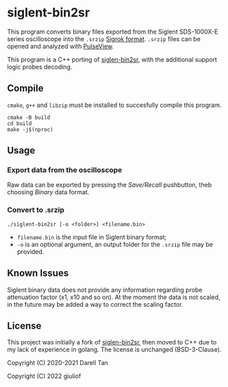 # siglent-bin2sr

This program converts binary files exported from the Siglent SDS-1000X-E series oscilloscope into the `.srzip` [Sigrok format](https://sigrok.org/wiki/File_format:Sigrok/v2).
`.srzip` files can be opened and analyzed with [PulseView](https://sigrok.org/wiki/PulseView).

This program is a C++ porting of [siglen-bin2sr](https://github.com/geekman/siglent-bin2sr), with the additional support logic probes decoding.

## Compile

`cmake`, `g++` and `libzip` must be installed to succesfully compile this program.

```
cmake -B build
cd build
make -j$(nproc)
```

## Usage

### Export data from the oscilloscope

Raw data can be exported by pressing the *Save/Recall* pushbutton, theb choosing *Binary* data format.

### Convert to .srzip

`./siglent-bin2sr [-o <folder>] <filename.bin>`

* `filename.bin` is the input file in Siglent binary format;
* `-o` is an optional argument, an output folder for the `.srzip` file may be provided.

## Known Issues

Siglent binary data does not provide any information regarding probe attenuation factor (x1, x10 and so on).
At the moment the data is not scaled, in the future may be added a way to correct the scaling factor.

## License

This project was initially a fork of [siglen-bin2sr](https://github.com/geekman/siglent-bin2sr), then moved to C++ due to my lack of experience in golang.
The license is unchanged (BSD-3-Clause).

Copyright (C) 2020-2021 Darell Tan

Copyright (C) 2022 giuliof